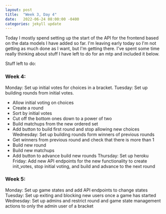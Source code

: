 ```yaml
---
layout: post
title:  "Week 3, Day 4"
date:   2022-06-24 08:00:00 -0400
categories: jekyll update
---
```


Today I mostly spend setting up the start of the API for the frontend based on the data models I have added so far. I'm leaving early today so I'm not getting as much done as I want, but I'm getting there. I've spent some time really thinking about stuff I have left to do for an mtp and included it below.

Stuff left to do:

### Week 4:
Monday: Set up initial votes for choices in a bracket.
Tuesday: Set up building rounds from initial votes.
 - Allow initial voting on choices
 - Create a round
 - Sort by initial votes
 - Cut off the bottom ones down to a power of two
 - Build matchups from the new ordered set
 - Add button to build first round and stop allowing new choices
Wednesday: Set up building rounds form winners of previous rounds
 - Get winners from previous round and check that there is more than 1
 - Build new round
 - Build new matchups
 - Add button to advance build new rounds
Thursday: Set up heroku
Friday: Add new API endpoints for the new functionality to create init_votes, stop initial voting, and build and advance to the next round

### Week 5:
Monday: Set up game states and add API endpoints to change states
Tuesday: Set up exiting and blocking new users once a game has started
Wednesday: Set up admins and restrict round and game state management actions to only the admin user of a bracket